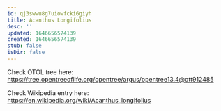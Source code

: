 ```yaml
---
id: qj3swwu8g7uiowfcki6giyh
title: Acanthus Longifolius
desc: ''
updated: 1646656574139
created: 1646656574139
stub: false
isDir: false
---
```

Check OTOL tree here: https://tree.opentreeoflife.org/opentree/argus/opentree13.4@ott912485


Check Wikipedia entry here: https://en.wikipedia.org/wiki/Acanthus_longifolius
